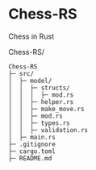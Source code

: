 # Chess-RS
Chess in Rust

Chess-RS/

```
Chess-RS
├─ src/
│  ├─ model/
│  │  ├─ structs/
│  │  │  ├─ mod.rs
│  │  ├─ helper.rs
│  │  ├─ make_move.rs
│  │  ├─ mod.rs
│  │  ├─ types.rs
│  │  ├─ validation.rs
│  ├─ main.rs
├─ .gitignore
├─ cargo.toml
├─ README.md
```
